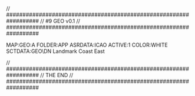// ##################################################################
//                 #9 GEO v0.1
// ##################################################################

MAP:GEO:A
FOLDER:APP
ASRDATA:ICAO
ACTIVE:1
COLOR:WHITE
SCTDATA:GEO\DN Landmark Coast East

// ##################################################################
//                 THE END
// ##################################################################
